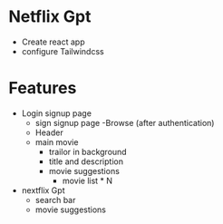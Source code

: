 # Netflix Gpt

- Create react app
- configure Tailwindcss

# Features
- Login signup page
    - sign signup page
-Browse (after authentication)
    - Header
    - main movie
        - trailor in background
        - title and description
        - movie suggestions
            - movie list * N
- nextflix Gpt
    - search bar
    - movie suggestions
